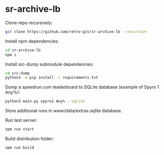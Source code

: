 # sr-archive-lb

Clone repo recursively:
```bash
git clone https://github.com/retro-git/sr-archive-lb --recursive
```

Install npm dependencies:
```bash
cd sr-archive-lb
npm i
```

Install src-dump submodule dependencies:
```bash
cd src-dump
python3 -m pip install -r requirements.txt
```

Dump a speedrun.com leaderboard to SQLite database (example of Spyro 1 Any%):
```bash
python3 main.py spyro1 Any% --sqlite
```

Store additional runs in www/data/extras.sqlite database.

Run test server:
```bash
npm run start
```

Build distribution folder:
```bash
npm run build
```
